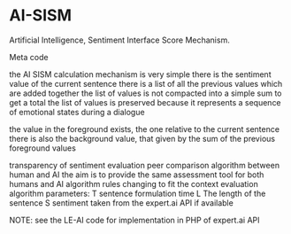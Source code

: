 # AI-SISM
Artificial Intelligence, Sentiment Interface Score Mechanism.

Meta code

the AI SISM calculation mechanism is very simple
there is the sentiment value of the current sentence
there is a list of all the previous values which are added together
the list of values is not compacted into a simple sum to get a total
the list of values is preserved because it represents a sequence of emotional states during a dialogue 

the value in the foreground exists, the one relative to the current sentence
there is also the background value, that given by the sum of the previous foreground values 

transparency of sentiment evaluation
peer comparison algorithm between human and AI
the aim is to provide the same assessment tool for both humans and AI
algorithm rules changing to fit the context
evaluation algorithm parameters:
T sentence formulation time
L The length of the sentence
S sentiment taken from the expert.ai API if available 

NOTE: see the LE-AI code for implementation in PHP of expert.ai API
